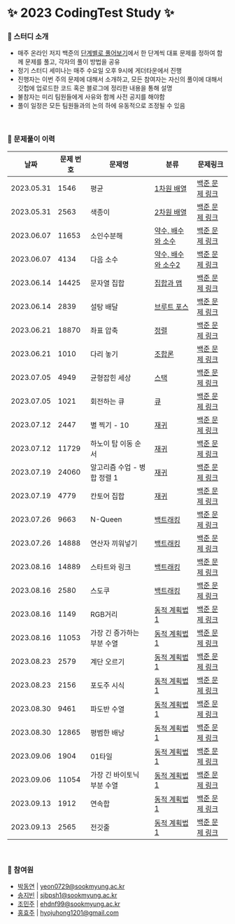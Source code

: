 # ✨ 2023 CodingTest Study ✨

### 📌 스터디 소개
* 매주 온라인 저지 백준의 [단계별로 풀어보기](https://www.acmicpc.net/step)에서 한 단계씩 대표 문제를 정하여 함께 문제를 풀고, 각자의 풀이 방법을 공유
* 정기 스터디 세미나는 매주 수요일 오후 9시에 게더타운에서 진행
* 진행자는 이번 주의 문제에 대해서 소개하고, 모든 참여자는 자신의 풀이에 대해서 깃헙에 업로드한 코드 혹은 블로그에 정리한 내용을 통해 설명
* 불참자는 미리 팀원들에게 사유와 함께 사전 공지를 해야함
* 풀이 일정은 모든 팀원들과의 논의 하에 유동적으로 조정될 수 있음

<br/>

### 📌 문제풀이 이력 
| 날짜 | 문제 번호 | 문제명 | 분류 | 문제링크 |
| --- | --- | --- | --- | --- |
| 2023.05.31 | 1546 | 평균 | [1차원 배열](https://github.com/DyeonPark/2023_CodingTest_Study/tree/main/Baekjoon/1%EC%B0%A8%EC%9B%90%20%EB%B0%B0%EC%97%B4) | [백준 문제 링크](https://www.acmicpc.net/problem/1546) |
| 2023.05.31 | 2563 | 색종이 | [2차원 배열](https://github.com/DyeonPark/2023_CodingTest_Study/tree/main/Baekjoon/2%EC%B0%A8%EC%9B%90%20%EB%B0%B0%EC%97%B4) | [백준 문제 링크](https://www.acmicpc.net/problem/2563) |
| 2023.06.07 | 11653 | 소인수분해 | [약수, 배수와 소수](https://github.com/DyeonPark/2023_CodingTest_Study/tree/main/Baekjoon/%EC%95%BD%EC%88%98%2C%20%EB%B0%B0%EC%88%98%EC%99%80%20%EC%86%8C%EC%88%98) | [백준 문제 링크](https://www.acmicpc.net/problem/11653) |
| 2023.06.07 | 4134 | 다음 소수 | [약수, 배수와 소수2](https://github.com/DyeonPark/2023_CodingTest_Study/tree/main/Baekjoon/%EC%95%BD%EC%88%98%2C%20%EB%B0%B0%EC%88%98%EC%99%80%20%EC%86%8C%EC%88%98%202) | [백준 문제 링크](https://www.acmicpc.net/problem/4134) |
| 2023.06.14 | 14425 | 문자열 집합 | [집합과 맵](https://github.com/DyeonPark/2023_CodingTest_Study/tree/main/Baekjoon/%EC%A7%91%ED%95%A9%EA%B3%BC%20%EB%A7%B5) | [백준 문제 링크](https://www.acmicpc.net/problem/14425) |
| 2023.06.14 | 2839 | 설탕 배달 | [브루트 포스](https://github.com/DyeonPark/2023_CodingTest_Study/tree/main/Baekjoon/%EB%B8%8C%EB%A3%A8%ED%8A%B8%20%ED%8F%AC%EC%8A%A4) | [백준 문제 링크](https://www.acmicpc.net/problem/2839) |
| 2023.06.21 | 18870 | 좌표 압축 | [정렬](https://github.com/DyeonPark/2023_CodingTest_Study/tree/main/Baekjoon/%EC%A0%95%EB%A0%AC) | [백준 문제 링크](https://www.acmicpc.net/problem/18870) |
| 2023.06.21 | 1010 | 다리 놓기 | [조합론](https://github.com/DyeonPark/2023_CodingTest_Study/tree/main/Baekjoon/%EC%A1%B0%ED%95%A9%EB%A1%A0) | [백준 문제 링크](https://www.acmicpc.net/problem/1010) |
| 2023.07.05 | 4949 | 균형잡힌 세상 | [스택](https://github.com/DyeonPark/2023_CodingTest_Study/tree/main/Baekjoon/%EC%8A%A4%ED%83%9D) | [백준 문제 링크](https://www.acmicpc.net/problem/4949) |
| 2023.07.05 | 1021 | 회전하는 큐 | [큐](https://github.com/DyeonPark/2023_CodingTest_Study/tree/main/Baekjoon/%ED%81%90) | [백준 문제 링크](https://www.acmicpc.net/problem/1021) |
| 2023.07.12 | 2447 | 별 찍기 - 10 | [재귀](https://github.com/DyeonPark/2023_CodingTest_Study/tree/main/Baekjoon/%EC%9E%AC%EA%B7%80) | [백준 문제 링크](https://www.acmicpc.net/problem/2447) |
| 2023.07.12 | 11729 | 하노이 탑 이동 순서 | [재귀](https://github.com/DyeonPark/2023_CodingTest_Study/tree/main/Baekjoon/%EC%9E%AC%EA%B7%80) | [백준 문제 링크](https://www.acmicpc.net/problem/11729) |
| 2023.07.19 | 24060 | 알고리즘 수업 - 병합 정렬 1 | [재귀](https://github.com/DyeonPark/2023_CodingTest_Study/tree/main/Baekjoon/%EC%9E%AC%EA%B7%80) | [백준 문제 링크](https://www.acmicpc.net/problem/24060) |
| 2023.07.19 | 4779 | 칸토어 집합 | [재귀](https://github.com/DyeonPark/2023_CodingTest_Study/tree/main/Baekjoon/%EC%9E%AC%EA%B7%80) | [백준 문제 링크](https://www.acmicpc.net/problem/4779) |
| 2023.07.26 | 9663 | N-Queen | [백트래킹](https://github.com/DyeonPark/2023_CodingTest_Study/tree/main/Baekjoon/%EB%B0%B1%ED%8A%B8%EB%9E%98%ED%82%B9) | [백준 문제 링크](https://www.acmicpc.net/problem/9663) |
| 2023.07.26 | 14888 | 연산자 끼워넣기 | [백트래킹](https://github.com/DyeonPark/2023_CodingTest_Study/tree/main/Baekjoon/%EB%B0%B1%ED%8A%B8%EB%9E%98%ED%82%B9) | [백준 문제 링크](https://www.acmicpc.net/problem/14888) |
| 2023.08.16 | 14889 | 스타트와 링크 | [백트래킹](https://github.com/DyeonPark/2023_CodingTest_Study/tree/main/Baekjoon/%EB%B0%B1%ED%8A%B8%EB%9E%98%ED%82%B9) | [백준 문제 링크](https://www.acmicpc.net/problem/14889) |
| 2023.08.16 | 2580 | 스도쿠 | [백트래킹](https://github.com/DyeonPark/2023_CodingTest_Study/tree/main/Baekjoon/%EB%B0%B1%ED%8A%B8%EB%9E%98%ED%82%B9) | [백준 문제 링크](https://www.acmicpc.net/problem/2580) |
| 2023.08.16 | 1149 | RGB거리 | [동적 계획법1](https://github.com/DyeonPark/2023_CodingTest_Study/tree/main/Baekjoon/%EB%8F%99%EC%A0%81%20%EA%B3%84%ED%9A%8D%EB%B2%951) | [백준 문제 링크](https://www.acmicpc.net/problem/1149) |
| 2023.08.16 | 11053 | 가장 긴 증가하는 부분 수열 | [동적 계획법1](https://github.com/DyeonPark/2023_CodingTest_Study/tree/main/Baekjoon/%EB%8F%99%EC%A0%81%20%EA%B3%84%ED%9A%8D%EB%B2%951) | [백준 문제 링크](https://www.acmicpc.net/problem/11053) |
| 2023.08.23 | 2579 | 계단 오르기 | [동적 계획법1](https://github.com/DyeonPark/2023_CodingTest_Study/tree/main/Baekjoon/%EB%8F%99%EC%A0%81%20%EA%B3%84%ED%9A%8D%EB%B2%951) | [백준 문제 링크](https://www.acmicpc.net/problem/2579) |
| 2023.08.23 | 2156 | 포도주 시식 | [동적 계획법1](https://github.com/DyeonPark/2023_CodingTest_Study/tree/main/Baekjoon/%EB%8F%99%EC%A0%81%20%EA%B3%84%ED%9A%8D%EB%B2%951) | [백준 문제 링크](https://www.acmicpc.net/problem/2156) |
| 2023.08.30 | 9461 | 파도반 수열 | [동적 계획법1](https://github.com/DyeonPark/2023_CodingTest_Study/tree/main/Baekjoon/%EB%8F%99%EC%A0%81%20%EA%B3%84%ED%9A%8D%EB%B2%951) | [백준 문제 링크](https://www.acmicpc.net/problem/9461) |
| 2023.08.30 | 12865 | 평범한 배낭 | [동적 계획법1](https://github.com/DyeonPark/2023_CodingTest_Study/tree/main/Baekjoon/%EB%8F%99%EC%A0%81%20%EA%B3%84%ED%9A%8D%EB%B2%951) | [백준 문제 링크](https://www.acmicpc.net/problem/12865) |
| 2023.09.06 | 1904 | 01타일 | [동적 계획법1](https://github.com/DyeonPark/2023_CodingTest_Study/tree/main/Baekjoon/%EB%8F%99%EC%A0%81%20%EA%B3%84%ED%9A%8D%EB%B2%951) | [백준 문제 링크](https://www.acmicpc.net/problem/1904) |
| 2023.09.06 | 11054 | 가장 긴 바이토닉 부분 수열 | [동적 계획법1](https://github.com/DyeonPark/2023_CodingTest_Study/tree/main/Baekjoon/%EB%8F%99%EC%A0%81%20%EA%B3%84%ED%9A%8D%EB%B2%951) | [백준 문제 링크](https://www.acmicpc.net/problem/11054) |
| 2023.09.13 | 1912 | 연속합 | [동적 계획법1](https://github.com/DyeonPark/2023_CodingTest_Study/tree/main/Baekjoon/%EB%8F%99%EC%A0%81%20%EA%B3%84%ED%9A%8D%EB%B2%951) | [백준 문제 링크](https://www.acmicpc.net/problem/1912) |
| 2023.09.13 | 2565 | 전깃줄 | [동적 계획법1](https://github.com/DyeonPark/2023_CodingTest_Study/tree/main/Baekjoon/%EB%8F%99%EC%A0%81%20%EA%B3%84%ED%9A%8D%EB%B2%951) | [백준 문제 링크](https://www.acmicpc.net/problem/2565) |




<br/>
  
### 📌 참여원

- [박동연](https://github.com/DyeonPark) | yeon0729@sookmyung.ac.kr
- [송지빈](https://github.com/jibin86) |  sjbpsh1@sookmyung.ac.kr
- [조민주](https://github.com/MIN-JU-CHO) | ehdnf99@sookmyung.ac.kr
- [홍효주](https://github.com/HongHyoJu) | hyojuhong1201@gmail.com
